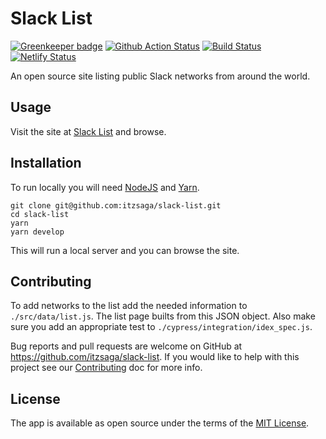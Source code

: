 
# Slack List

[![Greenkeeper badge](https://badges.greenkeeper.io/itzsaga/slack-list.svg)](https://greenkeeper.io/) [![Github Action Status](https://github.com/itzsaga/slack-list/workflows/Cypress%20Tests/badge.svg)](https://github.com/itzsaga/slack-list/actions) [![Build Status](https://travis-ci.org/itzsaga/slack-list.svg?branch=master)](https://travis-ci.org/itzsaga/slack-list) [![Netlify Status](https://api.netlify.com/api/v1/badges/0131d0a9-2061-4dbd-b900-a5f16393ca81/deploy-status)](https://app.netlify.com/sites/telephone-operator-bonnie-31287/deploys)

An open source site listing public Slack networks from around the world.

## Usage

Visit the site at [Slack List](https://slack.directory) and browse.

## Installation

To run locally you will need [NodeJS](https://nodejs.org/) and [Yarn](https://yarnpkg.com).

```shell
git clone git@github.com:itzsaga/slack-list.git
cd slack-list
yarn
yarn develop
```

This will run a local server and you can browse the site.

## Contributing

To add networks to the list add the needed information to `./src/data/list.js`. The list page builts from this JSON object. Also make sure you add an appropriate test to `./cypress/integration/idex_spec.js`.

Bug reports and pull requests are welcome on GitHub at https://github.com/itzsaga/slack-list. If you would like to help with this project see our [Contributing](./CONTRIBUTING.md) doc for more info.

## License

The app is available as open source under the terms of the [MIT License](./LICENSE).

